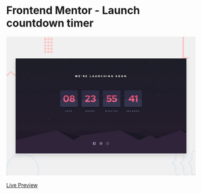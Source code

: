 # Frontend Mentor - Launch countdown timer

![Design preview for the Launch countdown timer coding challenge](./design/desktop-preview.jpg)

[Live Preview](https://islamkamalx1.github.io/Count-down/)
